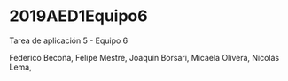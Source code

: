 # 2019AED1Equipo6

Tarea de aplicación 5 - Equipo 6

Federico Becoña,
Felipe Mestre,
Joaquín Borsari,
Micaela Olivera,
Nicolás Lema,
